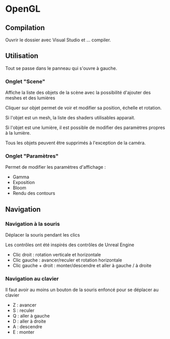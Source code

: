 # OpenGL

## Compilation

Ouvrir le dossier avec Visual Studio et ... compiler.

## Utilisation

Tout se passe dans le panneau qui s'ouvre à gauche.

### Onglet "Scene"

Affiche la liste des objets de la scène avec la possibilité d'ajouter des meshes et des lumières

Cliquer sur objet permet de voir et modifier sa position, échelle et rotation.

Si l'objet est un mesh, la liste des shaders utilisables apparait.

Si l'objet est une lumière, il est possible de modifier des paramètres propres à la lumière.

Tous les objets peuvent être supprimés à l'exception de la caméra.

### Onglet "Paramètres"

Permet de modifier les paramètres d'affichage :
 - Gamma
 - Exposition
 - Bloom
 - Rendu des contours

## Navigation

### Navigation à la souris

Déplacer la souris pendant les clics

Les contrôles ont été inspirés des contrôles de Unreal Engine

- Clic droit : rotation verticale et horizontale
- Clic gauche : avancer/reculer et rotation horizontale
- Clic gauche + droit : monter/descendre et aller à gauche / à droite

### Navigation au clavier

Il faut avoir au moins un bouton de la souris enfoncé pour se déplacer au clavier

 - Z : avancer
 - S : reculer
 - Q : aller à gauche
 - D : aller à droite
 - A : descendre
 - E : monter
